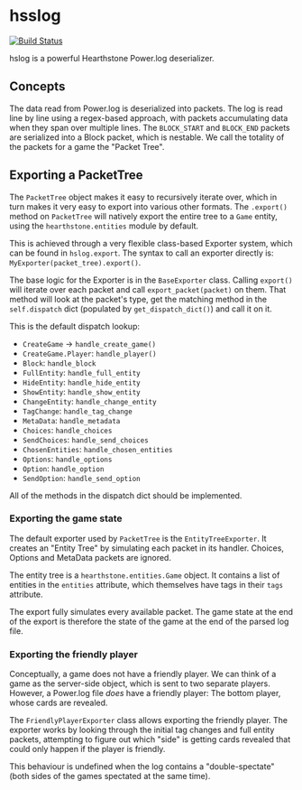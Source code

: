 # hsslog
[![Build Status](https://api.travis-ci.org/HearthSim/python-hslog.svg?branch=master)](https://travis-ci.org/HearthSim/python-hslog)

hslog is a powerful Hearthstone Power.log deserializer.


## Concepts

The data read from Power.log is deserialized into packets.
The log is read line by line using a regex-based approach, with packets
accumulating data when they span over multiple lines.
The `BLOCK_START` and `BLOCK_END` packets are serialized into a Block packet,
which is nestable.
We call the totality of the packets for a game the "Packet Tree".


## Exporting a PacketTree

The `PacketTree` object makes it easy to recursively iterate over, which in
turn makes it very easy to export into various other formats. The `.export()`
method on `PacketTree` will natively export the entire tree to a `Game` entity,
using the `hearthstone.entities` module by default.

This is achieved through a very flexible class-based Exporter system, which can
be found in `hslog.export`.
The syntax to call an exporter directly is: `MyExporter(packet_tree).export()`.

The base logic for the Exporter is in the `BaseExporter` class.
Calling `export()` will iterate over each packet and call `export_packet(packet)`
on them. That method will look at the packet's type, get the matching method in
the `self.dispatch` dict (populated by `get_dispatch_dict()`) and call it on it.

This is the default dispatch lookup:

* `CreateGame` -> `handle_create_game()`
* `CreateGame.Player`: `handle_player()`
* `Block`: `handle_block`
* `FullEntity`: `handle_full_entity`
* `HideEntity`: `handle_hide_entity`
* `ShowEntity`: `handle_show_entity`
* `ChangeEntity`: `handle_change_entity`
* `TagChange`: `handle_tag_change`
* `MetaData`: `handle_metadata`
* `Choices`: `handle_choices`
* `SendChoices`: `handle_send_choices`
* `ChosenEntities`: `handle_chosen_entities`
* `Options`: `handle_options`
* `Option`: `handle_option`
* `SendOption`: `handle_send_option`

All of the methods in the dispatch dict should be implemented.


### Exporting the game state

The default exporter used by `PacketTree` is the `EntityTreeExporter`. It
creates an "Entity Tree" by simulating each packet in its handler. Choices,
Options and MetaData packets are ignored.

The entity tree is a `hearthstone.entities.Game` object. It contains a list of
entities in the `entities` attribute, which themselves have tags in their `tags`
attribute.

The export fully simulates every available packet. The game state at the end of
the export is therefore the state of the game at the end of the parsed log file.


### Exporting the friendly player

Conceptually, a game does not have a friendly player. We can think of a game as
the server-side object, which is sent to two separate players.
However, a Power.log file *does* have a friendly player: The bottom player, whose
cards are revealed.

The `FriendlyPlayerExporter` class allows exporting the friendly player. The
exporter works by looking through the initial tag changes and full entity
packets, attempting to figure out which "side" is getting cards revealed that
could only happen if the player is friendly.

This behaviour is undefined when the log contains a "double-spectate" (both sides
of the games spectated at the same time).
